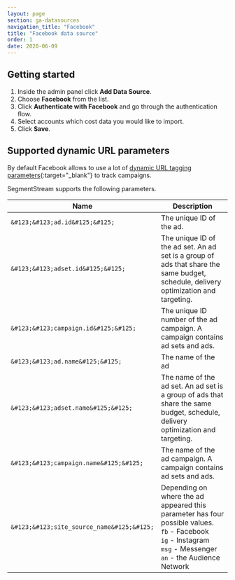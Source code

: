 ```yaml
---
layout: page
section: ga-datasources
navigation_title: "Facebook"
title: "Facebook data source"
order: 1
date: 2020-06-09
---
```


## Getting started

1. Inside the admin panel click **Add Data Source**.
2. Choose **Facebook** from the list.
3. Click **Authenticate with Facebook** and go through the authentication flow.
4. Select accounts which cost data you would like to import.
5. Click **Save**.

## Supported dynamic URL parameters

By default Facebook allows to use a lot of [dynamic URL tagging parameters](https://www.facebook.com/business/help/2360940870872492){:target="_blank"} to track campaigns.

SegmentStream supports the following parameters.

Name|Description
--- | ---
`&#123;&#123;ad.id&#125;&#125;` | The unique ID of the ad.
`&#123;&#123;adset.id&#125;&#125;` | The unique ID of the ad set. An ad set is a group of ads that share the same budget, schedule, delivery optimization and targeting.
`&#123;&#123;campaign.id&#125;&#125;` | The unique ID number of the ad campaign. A campaign contains ad sets and ads.
`&#123;&#123;ad.name&#125;&#125;` | The name of the ad
`&#123;&#123;adset.name&#125;&#125;` | The name of the ad set. An ad set is a group of ads that share the same budget, schedule, delivery optimization and targeting.
`&#123;&#123;campaign.name&#125;&#125;` | The name of the ad campaign. A campaign contains ad sets and ads.
`&#123;&#123;site_source_name&#125;&#125;` | Depending on where the ad appeared this parameter has four possible values.<br/> `fb` - Facebook<br/>`ig` - Instagram<br/>`msg` - Messenger<br/>`an` - the Audience Network
